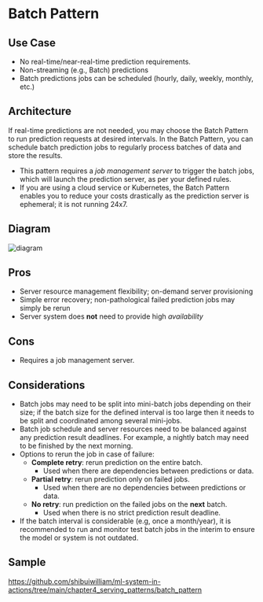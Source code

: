 # Batch Pattern

## Use Case

- No real-time/near-real-time prediction requirements.
- Non-streaming (e.g., Batch) predictions
- Batch predictions jobs can be scheduled (hourly, daily, weekly, monthly, etc.)

## Architecture

If real-time predictions are not needed, you may choose the Batch Pattern to run
prediction requests at desired intervals. In the Batch Pattern, you can schedule batch
prediction jobs to regularly process batches of data and store the results.

- This pattern requires a _job management server_ to trigger the batch jobs, which will
  launch the prediction server, as per your defined rules.
- If you are using a cloud service or Kubernetes, the Batch Pattern enables you to
  reduce your costs drastically as the prediction server is ephemeral; it is not running
  24x7.

## Diagram

![diagram](diagram.png)

## Pros

- Server resource management flexibility; on-demand server provisioning
- Simple error recovery; non-pathological failed prediction jobs may simply be rerun
- Server system does **not** need to provide high _availability_

## Cons

- Requires a job management server.

## Considerations

- Batch jobs may need to be split into mini-batch jobs depending on their size; if the
  batch size for the defined interval is too large then it needs to be split and
  coordinated among several mini-jobs.
- Batch job schedule and server resources need to be balanced against any prediction
  result deadlines. For example, a nightly batch may need to be finished by the next
  morning.
- Options to rerun the job in case of failure:
    - **Complete retry**: rerun prediction on the entire batch.
        - Used when there are dependencies between predictions or data.
    - **Partial retry**: rerun prediction only on failed jobs.
        - Used when there are no dependencies between predictions or data.
    - **No retry**: run prediction on the failed jobs on the **next** batch.
        - Used when there is no strict prediction result deadline.
- If the batch interval is considerable (e.g, once a month/year), it is recommended to
  run and monitor test batch jobs in the interim to ensure the model or system is not
  outdated.

## Sample

https://github.com/shibuiwilliam/ml-system-in-actions/tree/main/chapter4_serving_patterns/batch_pattern
